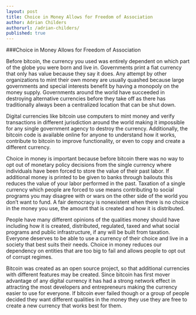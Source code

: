 ```yaml
---
layout: post
title: Choice in Money Allows for Freedom of Association
author: Adrian Childers
authorurl: /adrian-childers/
published: true
---
```


###Choice in Money Allows for Freedom of Association
<p>
Before bitcoin, the currency you used was entirely dependent on which part of the globe you were born and live in. Governments print a fiat currency that only has value because they say it does. Any attempt by other organizations to mint their own money are usually quashed because large governments and special interests benefit by having a monopoly on the money supply. Governments around the world have succeeded in destroying alternative currencies before they take off as there has traditionally always been a centralized location that can be shut down. 
<p>
Digital currencies like bitcoin use computers to mint money and verify transactions in different jurisdiction around the world making it impossible for any single government agency to destroy the currency. Additionally, the bitcoin code is available online for anyone to understand how it works, contribute to bitcoin to improve functionality, or even to copy and create a different currency. 
<p>
Choice in money is important because before bitcoin there was no way to opt out of monetary policy decisions from the single currency where individuals have been forced to store the value of their past labor. If additional money is printed to be given to banks through bailouts this reduces the value of your labor performed in the past. Taxation of a single currency which people are forced to use means contributing to social programs you may disagree with or wars on the other side of the world you don’t want to fund. A fair democracy is nonexistent when there is no choice in the money you use, the amount that is created and how it is distributed.
<p>
People have many different opinions of the qualities money should have including how it is created, distributed, regulated, taxed and what social programs and public infrastructure, if any will be built from taxation. Everyone deserves to be able to use a currency of their choice and live in a society that best suits their needs. Choice in money reduces our dependency on entities that are too big to fail and allows people to opt out of corrupt regimes.
<p>
Bitcoin was created as an open source project, so that additional currencies with different features may be created. Since bitcoin has first mover advantage of any digital currency it has had a strong network effect in attracting the most developers and entrepreneurs making the currency easier to use for everyone. If bitcoin ever failed though or a group of people decided they want different qualities in the money they use they are free to create a new currency that works best for them.
